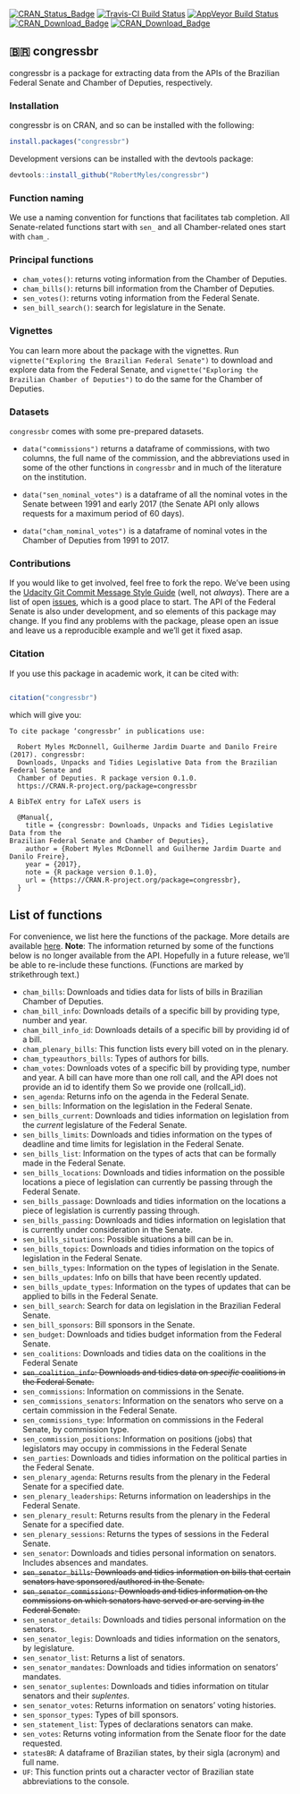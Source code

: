 
[![CRAN\_Status\_Badge](http://www.r-pkg.org/badges/version/congressbr)](https://cran.r-project.org/package=congressbr)
[![Travis-CI Build
Status](https://travis-ci.org/RobertMyles/congressbr.svg?branch=master)](https://travis-ci.org/RobertMyles/congressbr)
[![AppVeyor Build
Status](https://ci.appveyor.com/api/projects/status/github/RobertMyles/congressbr?branch=master&svg=true)](https://ci.appveyor.com/project/RobertMyles/congressbr)
[![CRAN\_Download\_Badge](http://cranlogs.r-pkg.org/badges/congressbr)](https://CRAN.R-project.org/package=congressbr)
[![CRAN\_Download\_Badge](http://cranlogs.r-pkg.org/badges/grand-total/congressbr)](https://CRAN.R-project.org/package=congressbr)

## 🇧🇷 congressbr

congressbr is a package for extracting data from the APIs of the
Brazilian Federal Senate and Chamber of Deputies, respectively.

### Installation

congressbr is on CRAN, and so can be installed with the following:

``` r
install.packages("congressbr")
```

Development versions can be installed with the devtools package:

``` r
devtools::install_github("RobertMyles/congressbr")
```

### Function naming

We use a naming convention for functions that facilitates tab completion.
All Senate-related functions start with `sen_` and all Chamber-related
ones start with `cham_`.

### Principal functions

  - `cham_votes()`: returns voting information from the Chamber of
    Deputies.
  - `cham_bills()`: returns bill information from the Chamber of
    Deputies.
  - `sen_votes()`: returns voting information from the Federal Senate.
  - `sen_bill_search()`: search for legislature in the Senate.

### Vignettes

You can learn more about the package with the vignettes. Run
`vignette("Exploring the Brazilian Federal Senate")` to download and
explore data from the Federal Senate, and `vignette("Exploring the
Brazilian Chamber of Deputies")` to do the same for the Chamber of
Deputies.

### Datasets

`congressbr` comes with some pre-prepared datasets.

  - `data("commissions")` returns a dataframe of commissions, with two
    columns, the full name of the commission, and the abbreviations used
    in some of the other functions in `congressbr` and in much of the
    literature on the institution.

  - `data("sen_nominal_votes")` is a dataframe of all the nominal votes
    in the Senate between 1991 and early 2017 (the Senate API only
    allows requests for a maximum period of 60 days).

  - `data("cham_nominal_votes")` is a dataframe of nominal votes in the
    Chamber of Deputies from 1991 to 2017.

### Contributions

If you would like to get involved, feel free to fork the repo. We’ve
been using the [Udacity Git Commit Message Style
Guide](https://udacity.github.io/git-styleguide/) (well, not *always*).
There are a list of open
[issues](https://github.com/BrazilianPublicData/congressbr/issues),
which is a good place to start. The API of the Federal Senate is also
under development, and so elements of this package may change. If you
find any problems with the package, please open an issue and leave us a
reproducible example and we’ll get it fixed asap.

### Citation

If you use this package in academic work, it can be cited with:

``` r

citation("congressbr")
```

which will give you:

    To cite package ‘congressbr’ in publications use:
    
      Robert Myles McDonnell, Guilherme Jardim Duarte and Danilo Freire (2017). congressbr:
      Downloads, Unpacks and Tidies Legislative Data from the Brazilian Federal Senate and
      Chamber of Deputies. R package version 0.1.0.
      https://CRAN.R-project.org/package=congressbr
    
    A BibTeX entry for LaTeX users is
    
      @Manual{,
        title = {congressbr: Downloads, Unpacks and Tidies Legislative Data from the
    Brazilian Federal Senate and Chamber of Deputies},
        author = {Robert Myles McDonnell and Guilherme Jardim Duarte and Danilo Freire},
        year = {2017},
        note = {R package version 0.1.0},
        url = {https://CRAN.R-project.org/package=congressbr},
      }

## List of functions

For convenience, we list here the functions of the package. More details
are available [here](https://CRAN.R-project.org/package=congressbr).
**Note**: The information returned by some of the functions below is no
longer available from the API. Hopefully in a future release, we’ll be
able to re-include these functions. (Functions are marked by
strikethrough text.)

  - `cham_bills`: Downloads and tidies data for lists of bills in
    Brazilian Chamber of Deputies.
  - `cham_bill_info`: Downloads details of a specific bill by providing
    type, number and year.  
  - `cham_bill_info_id`: Downloads details of a specific bill by
    providing id of a bill.
  - `cham_plenary_bills`: This function lists every bill voted on in the
    plenary.
  - `cham_typeauthors_bills`: Types of authors for bills.
  - `cham_votes`: Downloads votes of a specific bill by providing type,
    number and year. A bill can have more than one roll call, and the
    API does not provide an id to identify them So we provide one
    (rollcall\_id).  
  - `sen_agenda`: Returns info on the agenda in the Federal Senate.
  - `sen_bills`: Information on the legislation in the Federal Senate.
  - `sen_bills_current`: Downloads and tidies information on legislation
    from the *current* legislature of the Federal Senate.
  - `sen_bills_limits`: Downloads and tidies information on the types of
    deadline and time limits for legislation in the Federal Senate.
  - `sen_bills_list`: Information on the types of acts that can be
    formally made in the Federal Senate.
  - `sen_bills_locations`: Downloads and tidies information on the
    possible locations a piece of legislation can currently be passing
    through the Federal Senate.
  - `sen_bills_passage`: Downloads and tidies information on the
    locations a piece of legislation is currently passing through.
  - `sen_bills_passing`: Downloads and tidies information on legislation
    that is currently under consideration in the Senate.
  - `sen_bills_situations`: Possible situations a bill can be in.
  - `sen_bills_topics`: Downloads and tidies information on the topics
    of legislation in the Federal Senate.
  - `sen_bills_types`: Information on the types of legislation in the
    Senate.
  - `sen_bills_updates`: Info on bills that have been recently updated.
  - `sen_bills_update_types`: Information on the types of updates that
    can be applied to bills in the Federal Senate.
  - `sen_bill_search`: Search for data on legislation in the Brazilian
    Federal Senate.
  - `sen_bill_sponsors`: Bill sponsors in the Senate.
  - `sen_budget`: Downloads and tidies budget information from the
    Federal Senate.
  - `sen_coalitions`: Downloads and tidies data on the coalitions in the
    Federal Senate
  - ~~`sen_coalition_info`: Downloads and tidies data on *specific*
    coalitions in the Federal Senate.~~
  - `sen_commissions`: Information on commissions in the Senate.
  - `sen_commissions_senators`: Information on the senators who serve on
    a certain commission in the Federal Senate.
  - `sen_commissions_type`: Information on commissions in the Federal
    Senate, by commission type.
  - `sen_commission_positions`: Information on positions (jobs) that
    legislators may occupy in commissions in the Federal Senate
  - `sen_parties`: Downloads and tidies information on the political
    parties in the Federal Senate.
  - `sen_plenary_agenda`: Returns results from the plenary in the
    Federal Senate for a specified date.
  - `sen_plenary_leaderships`: Returns information on leaderships in the
    Federal Senate.
  - `sen_plenary_result`: Returns results from the plenary in the
    Federal Senate for a specified date.
  - `sen_plenary_sessions`: Returns the types of sessions in the Federal
    Senate.
  - `sen_senator`: Downloads and tidies personal information on
    senators. Includes absences and mandates.
  - ~~`sen_senator_bills`: Downloads and tidies information on bills
    that certain senators have sponsored/authored in the Senate.~~
  - ~~`sen_senator_commissions`: Downloads and tidies information on the
    commissions on which senators have served or are serving in the
    Federal Senate.~~
  - `sen_senator_details`: Downloads and tidies personal information on
    the senators.
  - `sen_senator_legis`: Downloads and tidies information on the
    senators, by legislature.
  - `sen_senator_list`: Returns a list of senators.
  - `sen_senator_mandates`: Downloads and tidies information on
    senators’ mandates.
  - `sen_senator_suplentes`: Downloads and tidies information on titular
    senators and their *suplentes*.
  - `sen_senator_votes`: Returns information on senators’ voting
    histories.
  - `sen_sponsor_types`: Types of bill sponsors.
  - `sen_statement_list`: Types of declarations senators can make.
  - `sen_votes`: Returns voting information from the Senate floor for
    the date requested.
  - `statesBR`: A dataframe of Brazilian states, by their sigla
    (acronym) and full name.
  - `UF`: This function prints out a character vector of Brazilian state
    abbreviations to the console.
